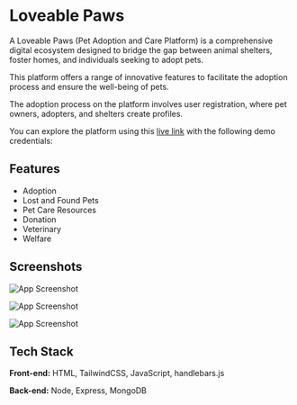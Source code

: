 
# Loveable Paws

A Loveable Paws (Pet Adoption and Care Platform) is a comprehensive digital ecosystem designed to bridge the gap between animal shelters, foster homes, and individuals seeking to adopt pets.

This platform offers a range of innovative features to facilitate the adoption process and ensure the well-being of pets.

The adoption process on the platform involves user registration, where pet owners, adopters, and shelters create profiles.

You can explore the platform using this [live link](https://loveablepaws.vercel.app) with the following demo credentials:


## Features

- Adoption
- Lost and Found Pets
- Pet Care Resources
- Donation
- Veterinary
- Welfare




## Screenshots

![App Screenshot](https://res.cloudinary.com/di5sobazu/image/upload/v1717500062/github_ss/home_gen76v.png)

![App Screenshot](https://res.cloudinary.com/di5sobazu/image/upload/v1717500060/github_ss/Screenshot_903_qt3jqu.png)

![App Screenshot](https://res.cloudinary.com/di5sobazu/image/upload/v1717500059/github_ss/Screenshot_904_mut2z5.png)


## Tech Stack

**Front-end:** HTML, TailwindCSS, JavaScript, handlebars.js

**Back-end:** Node, Express, MongoDB



